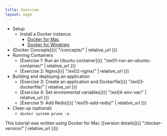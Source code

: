 ```yaml
---
title: Overview
layout: page
---
```


- Setup
  - Install a Docker instance:
    - [Docker for Mac](https://store.docker.com/editions/community/docker-ce-desktop-mac)
    - [Docker for Windows](https://store.docker.com/editions/community/docker-ce-desktop-windows)
- [Docker Concepts]({{ "/concepts/" | relative_url }})
- Running Containers
  - [Exercise 1: Run an Ubuntu container]({{ "/ex01-run-an-ubuntu-container/" | relative_url }})
  - [Exercise 2: Nginx]({{ "/ex02-nginx/" | relative_url }})
- Building and deploying an application
  - [Exercise 3: Create an application and Dockerfile]({{ "/ex03-dockerfile/" | relative_url }})
  - [Exercise 4: Set enviromental variables]({{ "/ex04-env-var/" | relative_url }})
  - [Exercise 5: Add Redis]({{ "/ex05-add-redis/" | relative_url }})
- Clean up (optional)
  - `docker system prune -a`


This tutorial was written using Docker for Mac ([version details]({{ "/docker-version/" | relative_url }}))
